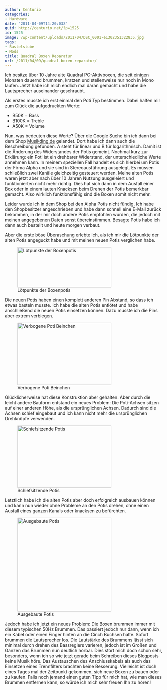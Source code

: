 ```yaml
---
author: Centurio
categories:
- Hardware
date: "2011-04-09T14:20:03Z"
guid: http://centurio.net/?p=1525
id: 1525
image: /wp-content/uploads/2011/04/DSC_0001-e1302351322835.jpg
tags:
- Bastelstube
- Mods
title: Quadral Boxen Reparatur
url: /2011/04/09/quadral-boxen-reparatur/
---
```

Ich besitze über 10 Jahre alte Quadral PC-Aktivboxen, die seit einigen Monaten dauernd brummen, kratzen und stellenweise nur noch in Mono laufen. Jetzt habe ich mich endlich mal daran gemacht und habe die Lautsprecher auseinander geschraubt.

Als erstes musste ich erst einmal den Poti Typ bestimmen. Dabei halfen mir zum Glück die aufgedruckten Werte:

  * B50K = Bass
  * B100K = Treble
  * A50K = Volume

<!--more-->

  
Nun, was bedeuten diese Werte? Über die Google Suche bin ich dann bei dem Shop [Musikding.de](http://www.musikding.de) gelandet. Dort habe ich dann auch die Beschreibung gefunden. A steht für linear und B für logarithmisch. Damit ist die Änderung des Widerstandes der Potis gemeint. Nochmal kurz zur Erklärung: ein Poti ist ein drehbarer Widerstand, der unterschiedliche Werte annehmen kann. In meinem speziellen Fall handelt es sich hierbei um Potis der Firma Alpha und sie sind in Stereoausführung ausgelegt. Es müssen schließlich zwei Kanäle gleichzeitig gesteuert werden. Meine alten Potis waren jetzt aber nach über 10 Jahren Nutzung ausgeleiert und funktionierten nicht mehr richtig. Dies hat sich dann in dem Ausfall einer Box oder in einem lauten Knacksen beim Drehen der Potis bemerkbar gemacht. Also wirklich funktionsfähig sind die Boxen somit nicht mehr.

Leider wurde ich in dem Shop bei den Alpha Potis nicht fündig. Ich habe den Shopbesitzer angeschrieben und habe dann schnell eine E-Mail zurück bekommen, in der mir doch andere Potis empfohlen wurden, die jedoch mit meinen angegebenen Daten sonst übereinstimmen. Besagte Potis habe ich dann auch bestellt und heute morgen verbaut.

Aber die erste böse Überaschung erlebte ich, als ich mir die Lötpunkte der alten Potis angeguckt habe und mit meinen neuen Potis verglichen habe.  
<figure id="attachment_1527" aria-describedby="caption-attachment-1527" style="width: 300px" class="wp-caption alignleft"><a href="http://centurio.net/wp-content/uploads/2011/04/DSC\_0004-e1302351351177.jpg" data-rel="lightbox-image-0" data-rl\_title="" data-rl_caption="" title=""><img loading="lazy" src="http://centurio.net/wp-content/uploads/2011/04/DSC_0004-300x129.jpg" alt="Lötpunkte der Boxenpotis" title="Lötpunkte der Boxenpotis" width="300" height="129" class="size-medium wp-image-1527" /></a><figcaption id="caption-attachment-1527" class="wp-caption-text">Lötpunkte der Boxenpotis</figcaption></figure>  
Die neuen Potis haben einen komplett anderen Pin Abstand, so dass ich etwas basteln musste. Ich habe die alten Potis entlötet und habe anschließend die neuen Potis einsetzen können. Dazu musste ich die Pins aber extrem verbiegen.  
<figure id="attachment_1530" aria-describedby="caption-attachment-1530" style="width: 300px" class="wp-caption alignleft"><a href="http://centurio.net/wp-content/uploads/2011/04/DSC\_0008-e1302351379849.jpg" data-rel="lightbox-image-1" data-rl\_title="" data-rl_caption="" title=""><img loading="lazy" src="http://centurio.net/wp-content/uploads/2011/04/DSC_0008-300x199.jpg" alt="Verbogene Poti Beinchen" title="Verbogene Poti Beinchen" width="300" height="199" class="size-medium wp-image-1530" /></a><figcaption id="caption-attachment-1530" class="wp-caption-text">Verbogene Poti Beinchen</figcaption></figure>  
Glücklicherweise hat diese Konstruktion aber gehalten. Aber durch die leicht andere Bauform entstand ein neues Problem: Die Poti-Achsen sitzen auf einer anderen Höhe, als die ursprünglichen Achsen. Dadurch sind die Achsen schief eingebaut und ich kann nicht mehr die ursprünglichen Drehknöpfe verwenden.  
<figure id="attachment_1531" aria-describedby="caption-attachment-1531" style="width: 300px" class="wp-caption alignleft"><a href="http://centurio.net/wp-content/uploads/2011/04/DSC\_0009-e1302351392730.jpg" data-rel="lightbox-image-2" data-rl\_title="" data-rl_caption="" title=""><img loading="lazy" src="http://centurio.net/wp-content/uploads/2011/04/DSC_0009-300x199.jpg" alt="Schiefsitzende Potis" title="Schiefsitzende Potis" width="300" height="199" class="size-medium wp-image-1531" /></a><figcaption id="caption-attachment-1531" class="wp-caption-text">Schiefsitzende Potis</figcaption></figure>  
Letztlich habe ich die alten Potis aber doch erfolgreich ausbauen können und kann nun wieder ohne Probleme an den Potis drehen, ohne einen Ausfall eines ganzen Kanals oder knacksen zu befürchten.  
<figure id="attachment_1529" aria-describedby="caption-attachment-1529" style="width: 300px" class="wp-caption alignleft"><a href="http://centurio.net/wp-content/uploads/2011/04/DSC\_0006-e1302351365289.jpg" data-rel="lightbox-image-3" data-rl\_title="" data-rl_caption="" title=""><img loading="lazy" src="http://centurio.net/wp-content/uploads/2011/04/DSC_0006-300x300.jpg" alt="Ausgebaute Potis" title="Ausgebaute Potis" width="300" height="300" class="size-medium wp-image-1529" /></a><figcaption id="caption-attachment-1529" class="wp-caption-text">Ausgebaute Potis</figcaption></figure>

Jedoch habe ich jetzt ein neues Problem: Die Boxen brummen immer mit diesem typischen 50Hz Brummen. Das passiert jedoch nur dann, wenn ich ein Kabel oder einen Finger hinten an die Cinch Buchsen halte. Sofort brummen die Lautsprecher los. Die Lautstärke des Brummens lässt sich minimal durch drehen des Bassreglers varieren, jedoch ist im Großen und Ganzen das Brummen nun deutlich hörbar. Dies stört mich doch schon sehr, besonders, wenn ich so wie jetzt gerade beim Schreiben dieses Blogposts keine Musik höre. Das Austauschen des Anschlusskabels als auch das Einsetzen eines Trennfilters brachten keine Besserung. Vielleicht ist doch eines Tages mal der Zeitpunkt gekommen, sich neue Boxen zu bauen oder zu kaufen. Falls noch jemand einen guten Tipp für mich hat, wie man dieses Brummen entfernen kann, so würde ich mich sehr freuen Ihn zu hören!